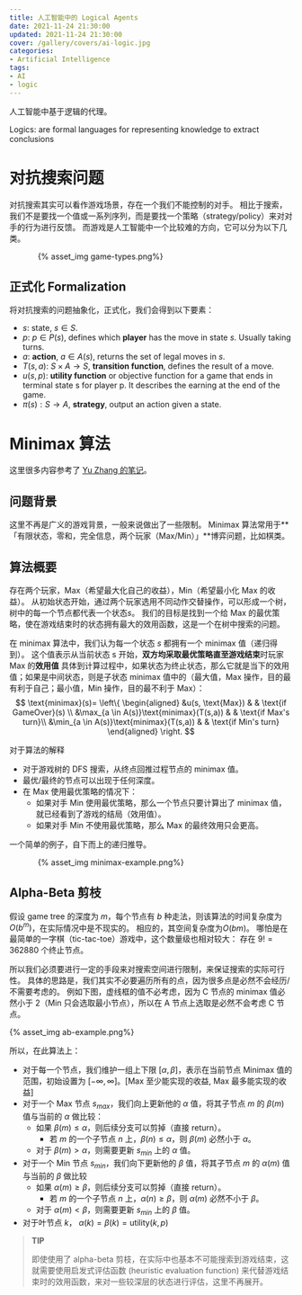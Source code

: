 ```yaml
---
title: 人工智能中的 Logical Agents
date: 2021-11-24 21:30:00
updated: 2021-11-24 21:30:00
cover: /gallery/covers/ai-logic.jpg
categories:
- Artificial Intelligence
tags: 
- AI
- logic
---
```


人工智能中基于逻辑的代理。

<!-- more -->

Logics: are formal languages for representing knowledge to extract conclusions

# 对抗搜索问题

对抗搜索其实可以看作游戏场景，存在一个我们不能控制的对手。
相比于搜索，我们不是要找一个值或一系列序列，而是要找一个策略（strategy/policy）来对对手的行为进行反馈。
而游戏是人工智能中一个比较难的方向，它可以分为以下几类。
<div style="width:80%; margin:auto">{% asset_img game-types.png%}</div>

## 正式化 Formalization

将对抗搜索的问题抽象化，正式化，我们会得到以下要素：
- $s$: state, $s \in S$.
- $p$: $p \in P(s)$, defines which **player** has the move in state $s$. Usually taking turns.
- $a$: **action**, $a \in A(s)$, returns the set of legal moves in $s$.
- $T(s,a)$: $S \times A \rightarrow S$, **transition function**, defines the result of a move.
- $u(s,p)$: **utility function** or objective function for a game that ends in terminal state s for player p. It describes the earning at the end of the game.
- $\pi(s): S  \rightarrow A$, **strategy**, output an action given a state.

# Minimax 算法

这里很多内容参考了 [Yu Zhang 的笔记](https://yzhang-gh.github.io/notes/others/minimax.html#问题定义)。

## 问题背景

这里不再是广义的游戏背景，一般来说做出了一些限制。
Minimax 算法常用于**「有限状态，零和，完全信息，两个玩家（Max/Min）」**博弈问题，比如棋类。

## 算法概要

存在两个玩家，Max（希望最大化自己的收益），Min（希望最小化 Max 的收益）。
从初始状态开始，通过两个玩家选用不同动作交替操作，可以形成一个树，树中的每一个节点都代表一个状态$s$。
我们的目标是找到一个给 Max 的最优策略，使在游戏结束时的状态拥有最大的效用函数，这是一个在树中搜索的问题。

在 minimax 算法中，我们认为每一个状态 $s$ 都拥有一个 minimax 值（递归得到）。
这个值表示从当前状态 s 开始，**双方均采取最优策略直至游戏结束**时玩家 Max 的**效用值**
具体到计算过程中，如果状态为终止状态，那么它就是当下的效用值；如果是中间状态，则是子状态 minimax 值中的（最大值，Max 操作，目的最有利于自己；最小值，Min 操作，目的最不利于 Max）：
$$ 
\text{minimax}(s)=
\left\{ 
    \begin{aligned} 
    &u(s, \text{Max})                   & & \text{if GameOver}(s) \\ 
    &\max_{a \in A(s)}\text{minimax}(T(s,a)) & & \text{if Max's turn}\\ 
    &\min_{a \in A(s)}\text{minimax}(T(s,a)) & & \text{if Min's turn}
    \end{aligned} \right. 
$$ 

对于算法的解释
- 对于游戏树的 DFS 搜索，从终点回推过程节点的 minimax 值。
- 最优/最终的节点可以出现于任何深度。
- 在 Max 使用最优策略的情况下：
  - 如果对手 Min 使用最优策略，那么一个节点只要计算出了 minimax 值，就已经看到了游戏的结局（效用值）。
  - 如果对手 Min 不使用最优策略，那么 Max 的最终效用只会更高。

一个简单的例子，自下而上的递归推导。
<div style="width:80%; margin:auto">{% asset_img minimax-example.png%}</div>

## Alpha-Beta 剪枝

假设 game tree 的深度为 $m$，每个节点有 $b$ 种走法，则该算法的时间复杂度为$O(b^m)$，在实际情况中是不现实的。
相应的，其空间复杂度为$O(bm)$。
哪怕是在最简单的一字棋（tic-tac-toe）游戏中，这个数量级也相对较大：
存在 $9!=362880$ 个终止节点。

所以我们必须要进行一定的手段来对搜索空间进行限制，来保证搜索的实际可行性。
具体的思路是，我们其实不必要遍历所有的点，因为很多点是必然不会经历/不需要考虑的。
例如下图，虚线框的值不必考虑，因为 C 节点的 minimax 值必然小于 2（Min 只会选取最小节点），所以在 A 节点上选取是必然不会考虑 C 节点。

<div style="width:100%; margin:auto">{% asset_img ab-example.png%}</div>

所以，在此算法上：
- 对于每一个节点，我们维护一组上下限 $[\alpha, \beta]$，表示在当前节点 Minimax 值的范围，初始设置为 $[-\infty, \infty]$。[Max 至少能实现的收益, Max 最多能实现的收益]
- 对于一个 Max 节点 $s_{max}$，我们向上更新他的 $\alpha$ 值，将其子节点 $m$ 的 $\beta(m)$ 值与当前的 $\alpha$ 做比较：
  - 如果 $\beta(m) \leq \alpha$，则后续分支可以剪掉（直接 return）。
    - 若 $m$ 的一个子节点 $n$ 上，$\beta(n) \leq \alpha$，则 $\beta(m)$ 必然小于 $\alpha$。
  - 对于 $\beta(m) > \alpha$，则需要更新 $s_{min}$ 上的 $\alpha$ 值。
- 对于一个 Min 节点 $s_{min}$，我们向下更新他的 $\beta$ 值，将其子节点 $m$ 的 $\alpha(m)$ 值与当前的 $\beta$ 做比较
  - 如果 $\alpha(m) \geq \beta$，则后续分支可以剪掉（直接 return）。
    - 若 $m$ 的一个子节点 $n$ 上，$\alpha(n) \geq \beta$，则 $\alpha(m)$ 必然不小于 $\beta$。
  - 对于 $\alpha(m) \lt \beta$，则需要更新 $s_{min}$ 上的 $\beta$ 值。
- 对于叶节点 $k$， $\alpha(k) = \beta(k) = \text{utility}(k, p)$

> **TIP**
> 
> 即使使用了 alpha-beta 剪枝，在实际中也基本不可能搜索到游戏结束，这就需要使用启发式评估函数 (heuristic evaluation function) 来代替游戏结束时的效用函数，来对一些较深层的状态进行评估，这里不再展开。